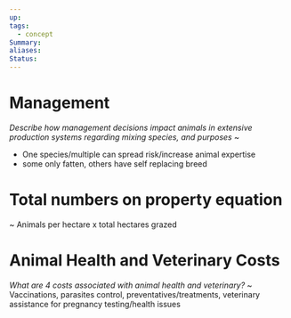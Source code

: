 ```yaml
---
up: 
tags:
  - concept
Summary: 
aliases: 
Status:
---
```

# Management
*Describe how management decisions impact animals in extensive production systems regarding mixing species, and purposes*
~
- One species/multiple can spread risk/increase animal expertise
- some only fatten, others have self replacing breed
<!--SR:!2025-03-12,2,248-->

# Total numbers on property equation
~
Animals per hectare x total hectares grazed
<!--SR:!2025-03-11,2,230-->


# Animal Health and Veterinary Costs
*What are 4 costs associated with animal health and veterinary?*
~
Vaccinations,  parasites control, preventatives/treatments, veterinary assistance for pregnancy testing/health issues
<!--SR:!2025-03-12,2,248-->